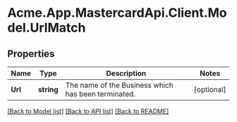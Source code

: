# Acme.App.MastercardApi.Client.Model.UrlMatch

## Properties

Name | Type | Description | Notes
------------ | ------------- | ------------- | -------------
**Url** | **string** | The name of the Business which has been terminated. | [optional] 

[[Back to Model list]](../README.md#documentation-for-models) [[Back to API list]](../README.md#documentation-for-api-endpoints) [[Back to README]](../README.md)

